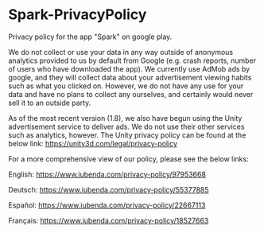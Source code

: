 # Spark-PrivacyPolicy
Privacy policy for the app "Spark" on google play.


We do not collect or use your data in any way outside of anonymous analytics provided to us by default from Google (e.g. crash reports, number of users who have downloaded the app). We currently use AdMob ads by google, and they will collect data about your advertisement viewing habits such as what you clicked on. However, we do not have any use for your data and have no plans to collect any ourselves, and certainly would never sell it to an outside party.

As of the most recent version (1.8), we also have begun using the Unity advertisement service to deliver ads. We do not use their other services such as analytics, however. The Unity privacy policy can be found at the below link:
https://unity3d.com/legal/privacy-policy


For a more comprehensive view of our policy, please see the below links:

English:
https://www.iubenda.com/privacy-policy/97953668

Deutsch:
https://www.iubenda.com/privacy-policy/55377885

Español:
https://www.iubenda.com/privacy-policy/22667113

Français:
https://www.iubenda.com/privacy-policy/18527663
